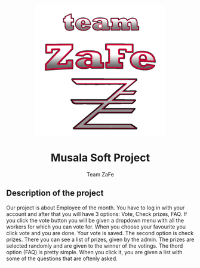 <p align="center" text-align="center">
<img src="https://github.com/IMYanev18/Musala-Soft-Project/blob/main/pictures/ZaFe_logo.png" width="350" height="350">  
  
<h1 align="center" >Musala Soft Project </h1>
<p align="center" >Team ZaFe </p>

## Description of the project

Our project is about Employee of the month. You have to log in with your account and after that you will have 3 options: Vote, Check prizes, FAQ. If you click the vote button you will be given a dropdown menu with all the workers for which you can vote for. When you choose your favourite you click vote and you are done. Your vote is saved. The second option is check prizes. There you can see a list of prizes, given by the admin. The prizes are selected randomly and are given to the winner of the votings. The thord option (FAQ) is pretty simple. When you click it, you are given a list with some of the questions that are oftenly asked.

</p>
